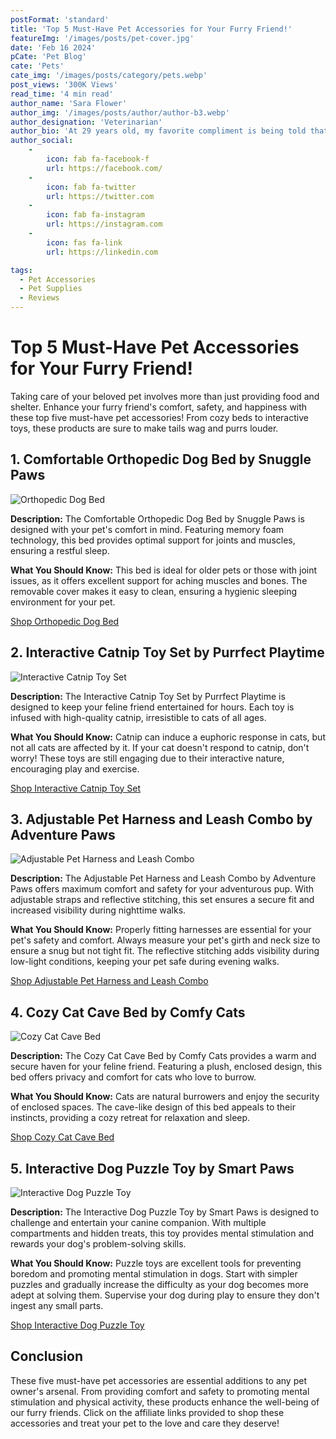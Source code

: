```yaml
---
postFormat: 'standard'
title: 'Top 5 Must-Have Pet Accessories for Your Furry Friend!'
featureImg: '/images/posts/pet-cover.jpg'
date: 'Feb 16 2024'
pCate: 'Pet Blog'
cate: 'Pets'
cate_img: '/images/posts/category/pets.webp'
post_views: '300K Views'
read_time: '4 min read'
author_name: 'Sara Flower'
author_img: '/images/posts/author/author-b3.webp'
author_designation: 'Veterinarian'
author_bio: 'At 29 years old, my favorite compliment is being told that I look like my mom. Seeing myself in her image, like this daughter up top, makes me so proud of how far I’ve come, and so thankful for where I come from.'
author_social:
    -
        icon: fab fa-facebook-f
        url: https://facebook.com/
    -
        icon: fab fa-twitter
        url: https://twitter.com
    -
        icon: fab fa-instagram
        url: https://instagram.com
    - 
        icon: fas fa-link
        url: https://linkedin.com

tags:
  - Pet Accessories
  - Pet Supplies
  - Reviews
---
```


# Top 5 Must-Have Pet Accessories for Your Furry Friend!

Taking care of your beloved pet involves more than just providing food and shelter. Enhance your furry friend's comfort, safety, and happiness with these top five must-have pet accessories! From cozy beds to interactive toys, these products are sure to make tails wag and purrs louder.

## 1. Comfortable Orthopedic Dog Bed by Snuggle Paws

![Orthopedic Dog Bed](/images/pet-accessories/orthopedic-dog-bed.jpg)

**Description:**
The Comfortable Orthopedic Dog Bed by Snuggle Paws is designed with your pet's comfort in mind. Featuring memory foam technology, this bed provides optimal support for joints and muscles, ensuring a restful sleep.

**What You Should Know:**
This bed is ideal for older pets or those with joint issues, as it offers excellent support for aching muscles and bones. The removable cover makes it easy to clean, ensuring a hygienic sleeping environment for your pet.

[Shop Orthopedic Dog Bed](#affiliate-link)

## 2. Interactive Catnip Toy Set by Purrfect Playtime

![Interactive Catnip Toy Set](/images/pet-accessories/catnip-toy-set.jpg)

**Description:**
The Interactive Catnip Toy Set by Purrfect Playtime is designed to keep your feline friend entertained for hours. Each toy is infused with high-quality catnip, irresistible to cats of all ages.

**What You Should Know:**
Catnip can induce a euphoric response in cats, but not all cats are affected by it. If your cat doesn't respond to catnip, don't worry! These toys are still engaging due to their interactive nature, encouraging play and exercise.

[Shop Interactive Catnip Toy Set](#affiliate-link)

## 3. Adjustable Pet Harness and Leash Combo by Adventure Paws

![Adjustable Pet Harness and Leash Combo](/images/pet-accessories/pet-harness-leash-combo.jpg)

**Description:**
The Adjustable Pet Harness and Leash Combo by Adventure Paws offers maximum comfort and safety for your adventurous pup. With adjustable straps and reflective stitching, this set ensures a secure fit and increased visibility during nighttime walks.

**What You Should Know:**
Properly fitting harnesses are essential for your pet's safety and comfort. Always measure your pet's girth and neck size to ensure a snug but not tight fit. The reflective stitching adds visibility during low-light conditions, keeping your pet safe during evening walks.

[Shop Adjustable Pet Harness and Leash Combo](#affiliate-link)

## 4. Cozy Cat Cave Bed by Comfy Cats

![Cozy Cat Cave Bed](/images/pet-accessories/cat-cave-bed.jpg)

**Description:**
The Cozy Cat Cave Bed by Comfy Cats provides a warm and secure haven for your feline friend. Featuring a plush, enclosed design, this bed offers privacy and comfort for cats who love to burrow.

**What You Should Know:**
Cats are natural burrowers and enjoy the security of enclosed spaces. The cave-like design of this bed appeals to their instincts, providing a cozy retreat for relaxation and sleep.

[Shop Cozy Cat Cave Bed](#affiliate-link)

## 5. Interactive Dog Puzzle Toy by Smart Paws

![Interactive Dog Puzzle Toy](/images/pet-accessories/dog-puzzle-toy.jpg)

**Description:**
The Interactive Dog Puzzle Toy by Smart Paws is designed to challenge and entertain your canine companion. With multiple compartments and hidden treats, this toy provides mental stimulation and rewards your dog's problem-solving skills.

**What You Should Know:**
Puzzle toys are excellent tools for preventing boredom and promoting mental stimulation in dogs. Start with simpler puzzles and gradually increase the difficulty as your dog becomes more adept at solving them. Supervise your dog during play to ensure they don't ingest any small parts.

[Shop Interactive Dog Puzzle Toy](#affiliate-link)

## Conclusion

These five must-have pet accessories are essential additions to any pet owner's arsenal. From providing comfort and safety to promoting mental stimulation and physical activity, these products enhance the well-being of our furry friends. Click on the affiliate links provided to shop these accessories and treat your pet to the love and care they deserve!
